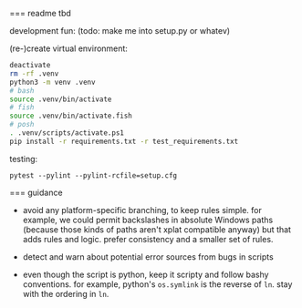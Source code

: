 === readme tbd

development fun: (todo: make me into setup.py or whatev)

(re-)create virtual environment:

```sh
deactivate
rm -rf .venv
python3 -m venv .venv
# bash
source .venv/bin/activate
# fish
source .venv/bin/activate.fish
# posh
. .venv/scripts/activate.ps1
pip install -r requirements.txt -r test_requirements.txt
```

testing:

`pytest --pylint --pylint-rcfile=setup.cfg`

=== guidance

* avoid any platform-specific branching, to keep rules simple. for example, we could permit backslashes in absolute Windows paths (because those kinds of paths aren't xplat compatible anyway) but that adds rules and logic. prefer consistency and a smaller set of rules.

* detect and warn about potential error sources from bugs in scripts

* even though the script is python, keep it scripty and follow bashy conventions. for example, python's `os.symlink` is the reverse of `ln`. stay with the ordering in `ln`.

